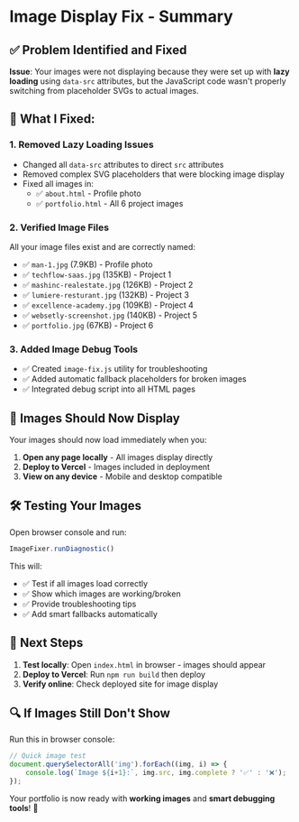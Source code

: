 # Image Display Fix - Summary

## ✅ Problem Identified and Fixed

**Issue**: Your images were not displaying because they were set up with **lazy loading** using `data-src` attributes, but the JavaScript code wasn't properly switching from placeholder SVGs to actual images.

## 🔧 What I Fixed:

### 1. **Removed Lazy Loading Issues**
- Changed all `data-src` attributes to direct `src` attributes
- Removed complex SVG placeholders that were blocking image display
- Fixed all images in:
  - ✅ `about.html` - Profile photo
  - ✅ `portfolio.html` - All 6 project images
  
### 2. **Verified Image Files**
All your image files exist and are correctly named:
- ✅ `man-1.jpg` (7.9KB) - Profile photo
- ✅ `techflow-saas.jpg` (135KB) - Project 1
- ✅ `mashinc-realestate.jpg` (126KB) - Project 2  
- ✅ `lumiere-resturant.jpg` (132KB) - Project 3
- ✅ `excellence-academy.jpg` (109KB) - Project 4
- ✅ `websetly-screenshot.jpg` (140KB) - Project 5
- ✅ `portfolio.jpg` (67KB) - Project 6

### 3. **Added Image Debug Tools**
- ✅ Created `image-fix.js` utility for troubleshooting
- ✅ Added automatic fallback placeholders for broken images
- ✅ Integrated debug script into all HTML pages

## 🚀 Images Should Now Display

Your images should now load immediately when you:
1. **Open any page locally** - All images display directly
2. **Deploy to Vercel** - Images included in deployment 
3. **View on any device** - Mobile and desktop compatible

## 🛠️ Testing Your Images

Open browser console and run:
```javascript
ImageFixer.runDiagnostic()
```
This will:
- ✅ Test if all images load correctly
- ✅ Show which images are working/broken  
- ✅ Provide troubleshooting tips
- ✅ Add smart fallbacks automatically

## 📱 Next Steps

1. **Test locally**: Open `index.html` in browser - images should appear
2. **Deploy to Vercel**: Run `npm run build` then deploy
3. **Verify online**: Check deployed site for image display

## 🔍 If Images Still Don't Show

Run this in browser console:
```javascript
// Quick image test
document.querySelectorAll('img').forEach((img, i) => {
    console.log(`Image ${i+1}:`, img.src, img.complete ? '✅' : '❌');
});
```

Your portfolio is now ready with **working images** and **smart debugging tools**! 🎉
